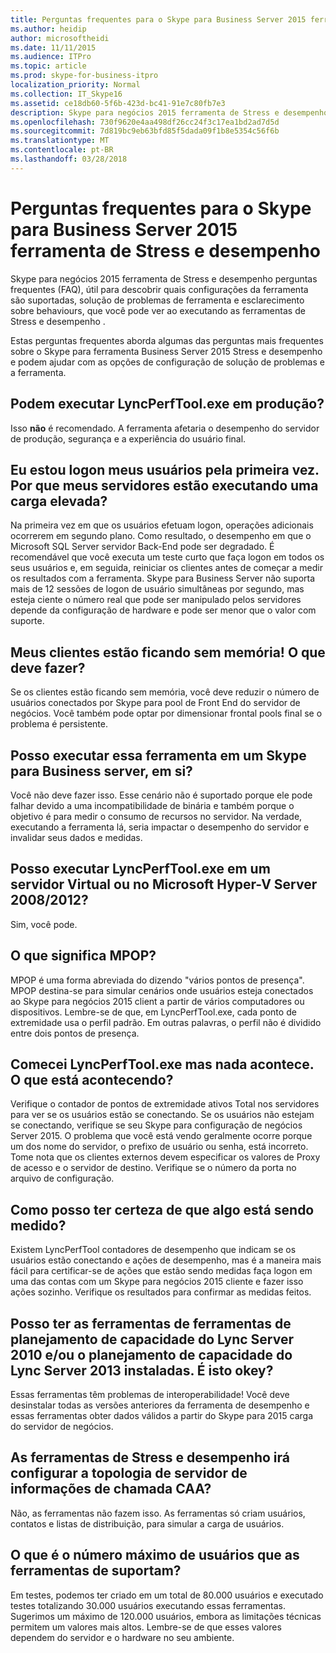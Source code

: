 ```yaml
---
title: Perguntas frequentes para o Skype para Business Server 2015 ferramenta de Stress e desempenho
ms.author: heidip
author: microsoftheidi
ms.date: 11/11/2015
ms.audience: ITPro
ms.topic: article
ms.prod: skype-for-business-itpro
localization_priority: Normal
ms.collection: IT_Skype16
ms.assetid: ce18db60-5f6b-423d-bc41-91e7c80fb7e3
description: Skype para negócios 2015 ferramenta de Stress e desempenho perguntas frequentes (FAQ), útil para descobrir quais configurações da ferramenta são suportadas, solução de problemas de ferramenta e esclarecimento sobre behaviours, que você pode ver ao executando as ferramentas de Stress e desempenho .
ms.openlocfilehash: 730f9620e4aa498df26cc24f3c17ea1bd2ad7d5d
ms.sourcegitcommit: 7d819bc9eb63bfd85f5dada09f1b8e5354c56f6b
ms.translationtype: MT
ms.contentlocale: pt-BR
ms.lasthandoff: 03/28/2018
---
```

# <a name="faq-for-the-skype-for-business-server-2015-stress-and-performance-tool"></a>Perguntas frequentes para o Skype para Business Server 2015 ferramenta de Stress e desempenho
 
Skype para negócios 2015 ferramenta de Stress e desempenho perguntas frequentes (FAQ), útil para descobrir quais configurações da ferramenta são suportadas, solução de problemas de ferramenta e esclarecimento sobre behaviours, que você pode ver ao executando as ferramentas de Stress e desempenho .
  
 Estas perguntas frequentes aborda algumas das perguntas mais frequentes sobre o Skype para ferramenta Business Server 2015 Stress e desempenho e podem ajudar com as opções de configuração de solução de problemas e a ferramenta.
  
## <a name="can-i-run-lyncperftoolexe-in-production"></a>Podem executar LyncPerfTool.exe em produção?

Isso **não** é recomendado. A ferramenta afetaria o desempenho do servidor de produção, segurança e a experiência do usuário final.
  
## <a name="im-logging-my-users-on-for-the-first-time-why-are-my-servers-running-a-high-load"></a>Eu estou logon meus usuários pela primeira vez. Por que meus servidores estão executando uma carga elevada?

Na primeira vez em que os usuários efetuam logon, operações adicionais ocorrerem em segundo plano. Como resultado, o desempenho em que o Microsoft SQL Server servidor Back-End pode ser degradado. É recomendável que você executa um teste curto que faça logon em todos os seus usuários e, em seguida, reiniciar os clientes antes de começar a medir os resultados com a ferramenta. Skype para Business Server não suporta mais de 12 sessões de logon de usuário simultâneas por segundo, mas esteja ciente o número real que pode ser manipulado pelos servidores depende da configuração de hardware e pode ser menor que o valor com suporte.
  
## <a name="my-clients-are-running-out-of-memory-what-should-i-do"></a>Meus clientes estão ficando sem memória! O que deve fazer?

Se os clientes estão ficando sem memória, você deve reduzir o número de usuários conectados por Skype para pool de Front End do servidor de negócios. Você também pode optar por dimensionar frontal pools final se o problema é persistente.
  
## <a name="can-i-run-this-tool-on-a-skype-for-business-server-itself"></a>Posso executar essa ferramenta em um Skype para Business server, em si?

Você não deve fazer isso. Esse cenário não é suportado porque ele pode falhar devido a uma incompatibilidade de binária e também porque o objetivo é para medir o consumo de recursos no servidor. Na verdade, executando a ferramenta lá, seria impactar o desempenho do servidor e invalidar seus dados e medidas.
  
## <a name="can-i-run-lyncperftoolexe-on-a-virtual-server-or-on-microsoft-hyper-v-server-20082012"></a>Posso executar LyncPerfTool.exe em um servidor Virtual ou no Microsoft Hyper-V Server 2008/2012?

Sim, você pode.
  
## <a name="what-does-mpop-mean"></a>O que significa MPOP?

MPOP é uma forma abreviada do dizendo "vários pontos de presença". MPOP destina-se para simular cenários onde usuários esteja conectados ao Skype para negócios 2015 client a partir de vários computadores ou dispositivos. Lembre-se de que, em LyncPerfTool.exe, cada ponto de extremidade usa o perfil padrão. Em outras palavras, o perfil não é dividido entre dois pontos de presença.
  
## <a name="i-started-lyncperftoolexe-but-nothing-is-happening-whats-going-on"></a>Comecei LyncPerfTool.exe mas nada acontece. O que está acontecendo?

Verifique o contador de pontos de extremidade ativos Total nos servidores para ver se os usuários estão se conectando. Se os usuários não estejam se conectando, verifique se seu Skype para configuração de negócios Server 2015. O problema que você está vendo geralmente ocorre porque um dos nome do servidor, o prefixo de usuário ou senha, está incorreto. Tome nota que os clientes externos devem especificar os valores de Proxy de acesso e o servidor de destino. Verifique se o número da porta no arquivo de configuração.
  
## <a name="how-can-i-be-sure-that-something-is-being-measured"></a>Como posso ter certeza de que algo está sendo medido?

Existem LyncPerfTool contadores de desempenho que indicam se os usuários estão conectando e ações de desempenho, mas é a maneira mais fácil para certificar-se de ações que estão sendo medidas faça logon em uma das contas com um Skype para negócios 2015 cliente e fazer isso ações sozinho. Verifique os resultados para confirmar as medidas feitos.
  
## <a name="i-have-lync-server-2010-capacity-planning-tools-andor-lync-server-2013-capacity-planning-tools-installed-is-that-okay"></a>Posso ter as ferramentas de ferramentas de planejamento de capacidade do Lync Server 2010 e/ou o planejamento de capacidade do Lync Server 2013 instaladas. É isto okey?

 Essas ferramentas têm problemas de interoperabilidade! Você deve desinstalar todas as versões anteriores da ferramenta de desempenho e essas ferramentas obter dados válidos a partir do Skype para 2015 carga do servidor de negócios.
  
## <a name="will-the-stress-and-performance-tools-set-up-the-caa-call-information-server-topology"></a>As ferramentas de Stress e desempenho irá configurar a topologia de servidor de informações de chamada CAA?

Não, as ferramentas não fazem isso. As ferramentas só criam usuários, contatos e listas de distribuição, para simular a carga de usuários.
  
## <a name="what-is-the-maximum-number-of-users-that-the-tools-support"></a>O que é o número máximo de usuários que as ferramentas de suportam?

Em testes, podemos ter criado em um total de 80.000 usuários e executado testes totalizando 30.000 usuários executando essas ferramentas. Sugerimos um máximo de 120.000 usuários, embora as limitações técnicas permitem um valores mais altos. Lembre-se de que esses valores dependem do servidor e o hardware no seu ambiente.
  

